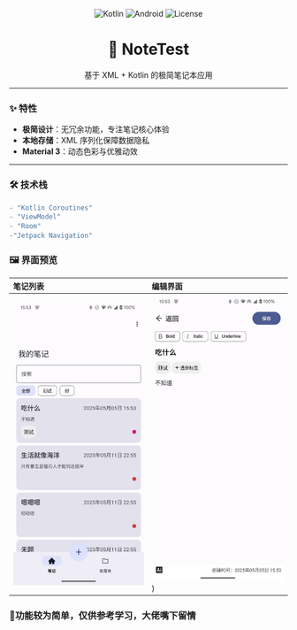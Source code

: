 <p align="center">
  <img src="https://img.shields.io/badge/Kotlin-1.9.0-purple?logo=kotlin" alt="Kotlin">
  <img src="https://img.shields.io/badge/Android-API_24+-3DDC84?logo=android" alt="Android">
  <img src="https://img.shields.io/github/license/lightningrealm/NoteTest?color=blue" alt="License">
</p>


<h1 align="center">📝 NoteTest</h1>
<p align="center">基于 XML + Kotlin 的极简笔记本应用</p>

---

### ✨ 特性

- **极简设计**：无冗余功能，专注笔记核心体验  
- **本地存储**：XML 序列化保障数据隐私  
- **Material 3**：动态色彩与优雅动效  

---

### 🛠️ 技术栈

```kotlin
- "Kotlin Coroutines"
- "ViewModel"
- "Room"
-"Jetpack Navigation"
```

### 🖼️ 界面预览

| 笔记列表                                                     | 编辑界面                                                     |
| :----------------------------------------------------------- | :----------------------------------------------------------- |
| ![笔记列表](https://github.com/lightningrealm/NoteTest/blob/main/1.png) | ![编辑界面](https://github.com/lightningrealm/NoteTest/blob/main/2.jpg)) |



### 🎨功能较为简单，仅供参考学习，大佬嘴下留情

